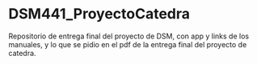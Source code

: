 # DSM441_ProyectoCatedra
Repositorio de entrega final del proyecto de DSM, con app y links de los manuales, y lo que se pidio en el pdf de la entrega final del proyecto de catedra.
